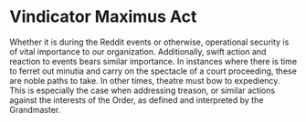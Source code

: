 [Bill number: 6-304]: #
[Author: First Steward Gryph667]: #
[Proposed Date: 1/8/2019]: #
[Passed Date: 1/24/2019]: #

# Vindicator Maximus Act
Whether it is during the Reddit events or otherwise, operational security is of vital importance to our organization. Additionally, swift action and reaction to events bears similar importance. In instances where there is time to ferret out minutia and carry on the spectacle of a court proceeding, these are noble paths to take. In other times, theatre must bow to expediency. This is especially the case when addressing treason, or similar actions against the interests of the Order, as defined and interpreted by the Grandmaster.
